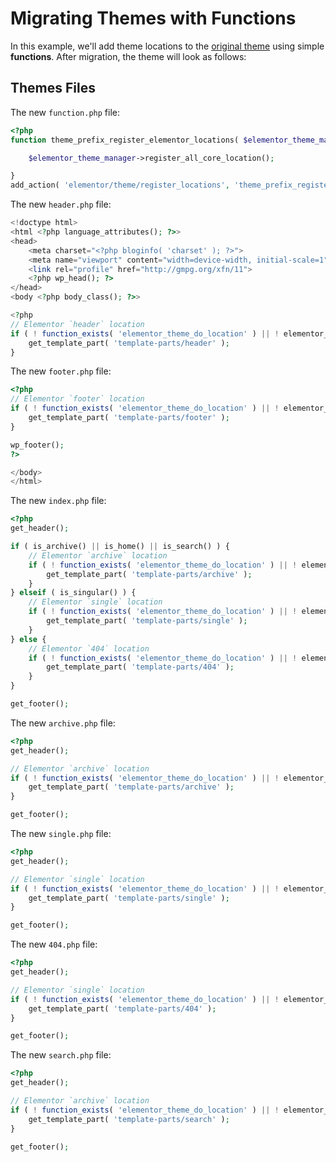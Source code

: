 # Migrating Themes with Functions

<Badge type="tip" vertical="top" text="Elementor Pro" /> <Badge type="warning" vertical="top" text="Intermediate" />

In this example, we'll add theme locations to the [original theme](./original-theme/) using simple **functions**. After migration, the theme will look as follows:

## Themes Files

The new `function.php` file:

```php
<?php
function theme_prefix_register_elementor_locations( $elementor_theme_manager ) {

	$elementor_theme_manager->register_all_core_location();

}
add_action( 'elementor/theme/register_locations', 'theme_prefix_register_elementor_locations' );
```

The new `header.php` file:

```php
<!doctype html>
<html <?php language_attributes(); ?>>
<head>
	<meta charset="<?php bloginfo( 'charset' ); ?>">
	<meta name="viewport" content="width=device-width, initial-scale=1">
	<link rel="profile" href="http://gmpg.org/xfn/11">
	<?php wp_head(); ?>
</head>
<body <?php body_class(); ?>>

<?php
// Elementor `header` location
if ( ! function_exists( 'elementor_theme_do_location' ) || ! elementor_theme_do_location( 'header' ) ) {
	get_template_part( 'template-parts/header' );
}
```

The new `footer.php` file:

```php
<?php
// Elementor `footer` location
if ( ! function_exists( 'elementor_theme_do_location' ) || ! elementor_theme_do_location( 'footer' ) ) {
	get_template_part( 'template-parts/footer' );
}

wp_footer();
?>

</body>
</html>
```

The new `index.php` file:

```php
<?php
get_header();

if ( is_archive() || is_home() || is_search() ) {
	// Elementor `archive` location
	if ( ! function_exists( 'elementor_theme_do_location' ) || ! elementor_theme_do_location( 'archive' ) ) {
		get_template_part( 'template-parts/archive' );
	}
} elseif ( is_singular() ) {
	// Elementor `single` location
	if ( ! function_exists( 'elementor_theme_do_location' ) || ! elementor_theme_do_location( 'single' ) ) {
		get_template_part( 'template-parts/single' );
	}
} else {
	// Elementor `404` location
	if ( ! function_exists( 'elementor_theme_do_location' ) || ! elementor_theme_do_location( 'single' ) ) {
		get_template_part( 'template-parts/404' );
	}
}

get_footer();
```

The new `archive.php` file:

```php
<?php
get_header();

// Elementor `archive` location
if ( ! function_exists( 'elementor_theme_do_location' ) || ! elementor_theme_do_location( 'archive' ) ) {
	get_template_part( 'template-parts/archive' );
}

get_footer();
```

The new `single.php` file:

```php
<?php
get_header();

// Elementor `single` location
if ( ! function_exists( 'elementor_theme_do_location' ) || ! elementor_theme_do_location( 'single' ) ) {
	get_template_part( 'template-parts/single' );
}

get_footer();
```

The new `404.php` file:

```php
<?php
get_header();

// Elementor `single` location
if ( ! function_exists( 'elementor_theme_do_location' ) || ! elementor_theme_do_location( 'single' ) ) {
	get_template_part( 'template-parts/404' );
}

get_footer();
```

The new `search.php` file:

```php
<?php
get_header();

// Elementor `archive` location
if ( ! function_exists( 'elementor_theme_do_location' ) || ! elementor_theme_do_location( 'archive' ) ) {
	get_template_part( 'template-parts/search' );
}

get_footer();
```
